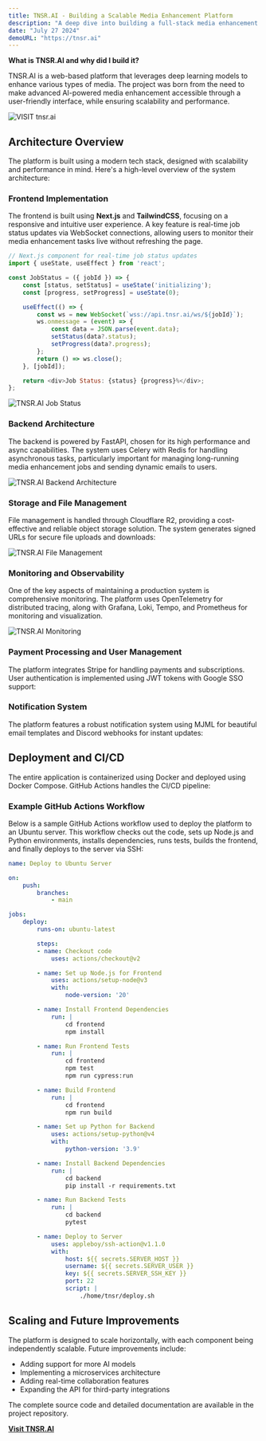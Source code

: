 ```yaml
---
title: TNSR.AI - Building a Scalable Media Enhancement Platform
description: "A deep dive into building a full-stack media enhancement platform using modern cloud technologies"
date: "July 27 2024"
demoURL: "https://tnsr.ai"
---
```


**What is TNSR.AI and why did I build it?**

TNSR.AI is a web-based platform that leverages deep learning models to enhance various types of media. The project was born from the need to make advanced AI-powered media enhancement accessible through a user-friendly interface, while ensuring scalability and performance.

![VISIT tnsr.ai](/projects/landingpage.jpg)

## Architecture Overview

The platform is built using a modern tech stack, designed with scalability and performance in mind. Here's a high-level overview of the system architecture:


### Frontend Implementation
The frontend is built using **Next.js** and **TailwindCSS**, focusing on a responsive and intuitive user experience. A key feature is real-time job status updates via WebSocket connections, allowing users to monitor their media enhancement tasks live without refreshing the page.

```javascript
// Next.js component for real-time job status updates
import { useState, useEffect } from 'react';

const JobStatus = ({ jobId }) => {
    const [status, setStatus] = useState('initializing');
    const [progress, setProgress] = useState(0);

    useEffect(() => {
        const ws = new WebSocket(`wss://api.tnsr.ai/ws/${jobId}`);
        ws.onmessage = (event) => {
            const data = JSON.parse(event.data);
            setStatus(data?.status);
            setProgress(data?.progress);
        };
        return () => ws.close();
    }, [jobId]);

    return <div>Job Status: {status} {progress}%</div>;
};
```

![TNSR.AI Job Status](/projects/ws_design.png)

### Backend Architecture

The backend is powered by FastAPI, chosen for its high performance and async capabilities. The system uses Celery with Redis for handling asynchronous tasks, particularly important for managing long-running media enhancement jobs and sending dynamic emails to users.

![TNSR.AI Backend Architecture](/projects/backend.png)

### Storage and File Management

File management is handled through Cloudflare R2, providing a cost-effective and reliable object storage solution. The system generates signed URLs for secure file uploads and downloads:

![TNSR.AI File Management](/projects/upload_design.png)

### Monitoring and Observability

One of the key aspects of maintaining a production system is comprehensive monitoring. The platform uses OpenTelemetry for distributed tracing, along with Grafana, Loki, Tempo, and Prometheus for monitoring and visualization.

![TNSR.AI Monitoring](/projects/observability.png)

### Payment Processing and User Management

The platform integrates Stripe for handling payments and subscriptions. User authentication is implemented using JWT tokens with Google SSO support:

### Notification System

The platform features a robust notification system using MJML for beautiful email templates and Discord webhooks for instant updates:


## Deployment and CI/CD

The entire application is containerized using Docker and deployed using Docker Compose. GitHub Actions handles the CI/CD pipeline:

### Example GitHub Actions Workflow

Below is a sample GitHub Actions workflow used to deploy the platform to an Ubuntu server. This workflow checks out the code, sets up Node.js and Python environments, installs dependencies, runs tests, builds the frontend, and finally deploys to the server via SSH:

```yaml
name: Deploy to Ubuntu Server

on:
    push:
        branches:
            - main

jobs:
    deploy:
        runs-on: ubuntu-latest

        steps:
        - name: Checkout code
            uses: actions/checkout@v2

        - name: Set up Node.js for Frontend
            uses: actions/setup-node@v3
            with:
                node-version: '20'

        - name: Install Frontend Dependencies
            run: |
                cd frontend
                npm install

        - name: Run Frontend Tests
            run: |
                cd frontend
                npm test
                npm run cypress:run

        - name: Build Frontend
            run: |
                cd frontend
                npm run build

        - name: Set up Python for Backend
            uses: actions/setup-python@v4
            with:
                python-version: '3.9'

        - name: Install Backend Dependencies
            run: |
                cd backend
                pip install -r requirements.txt

        - name: Run Backend Tests
            run: |
                cd backend
                pytest

        - name: Deploy to Server
            uses: appleboy/ssh-action@v1.1.0
            with:
                host: ${{ secrets.SERVER_HOST }}
                username: ${{ secrets.SERVER_USER }}
                key: ${{ secrets.SERVER_SSH_KEY }}
                port: 22
                script: |
                    ./home/tnsr/deploy.sh
```

## Scaling and Future Improvements

The platform is designed to scale horizontally, with each component being independently scalable. Future improvements include:

- Adding support for more AI models
- Implementing a microservices architecture
- Adding real-time collaboration features
- Expanding the API for third-party integrations


The complete source code and detailed documentation are available in the project repository.

**[Visit TNSR.AI](https://tnsr.ai)**

